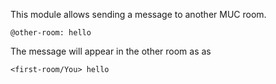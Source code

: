 This module allows sending a message to another MUC room.

    @other-room: hello

The message will appear in the other room as as

    <first-room/You> hello
